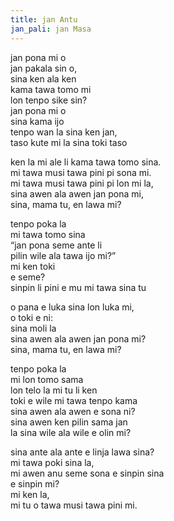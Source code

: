 ```yaml
---  
title: jan Antu  
jan_pali: jan Masa
---  
```

jan pona mi o  
jan pakala sin o,  
sina ken ala ken  
kama tawa tomo mi  
lon tenpo sike sin?  
jan pona mi o  
sina kama ijo  
tenpo wan la sina ken jan,  
taso kute mi la sina toki taso  
  
ken la mi ale li kama tawa tomo sina.  
mi tawa musi tawa pini pi sona mi.  
mi tawa musi tawa pini pi lon mi la,  
sina awen ala awen jan pona mi,  
sina, mama tu, en lawa mi?  
  
tenpo poka la  
mi tawa tomo sina  
“jan pona seme ante li  
pilin wile ala tawa ijo mi?”  
mi ken toki  
e seme?  
sinpin li pini e mu mi tawa sina tu  
  
o pana e luka sina lon luka mi,  
o toki e ni:  
sina moli la  
sina awen ala awen jan pona mi?  
sina, mama tu, en lawa mi?  
  
tenpo poka la  
mi lon tomo sama  
lon telo la mi tu li ken  
toki e wile mi tawa tenpo kama  
sina awen ala awen e sona ni?  
sina awen ken pilin sama jan  
la sina wile ala wile e olin mi?  
  
sina ante ala ante e linja lawa sina?  
mi tawa poki sina la,  
mi awen anu seme sona e sinpin sina  
e sinpin mi?  
mi ken la,  
mi tu o tawa musi tawa pini mi.  
